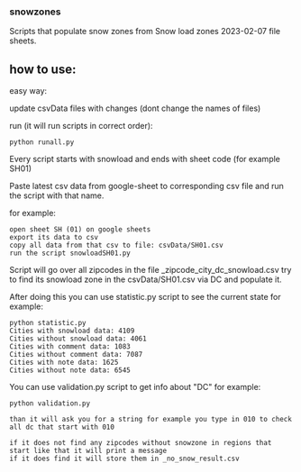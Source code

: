 ### snowzones


Scripts that populate snow zones from Snow load zones 2023-02-07 file sheets.


## how to use:

easy way:

update csvData files with changes (dont change the names of files)

run (it will run scripts in correct order):

```
python runall.py
```



Every script starts with snowload and ends with sheet code (for example SH01)

Paste latest csv data from google-sheet to corresponding csv file and run the script with that name.

for example:

```
open sheet SH (01) on google sheets
export its data to csv
copy all data from that csv to file: csvData/SH01.csv
run the script snowloadSH01.py
```


Script will go over all zipcodes in the file _zipcode_city_dc_snowload.csv
try to find its snowload zone in the csvData/SH01.csv via DC and populate it.

After doing this you can use statistic.py script to see the current state for example:

```
python statistic.py 
Cities with snowload data: 4109
Cities without snowload data: 4061
Cities with comment data: 1083
Cities without comment data: 7087
Cities with note data: 1625
Cities without note data: 6545

```
 
You can use validation.py script to get info about "DC" for example:

```
python validation.py

than it will ask you for a string for example you type in 010 to check all dc that start with 010

if it does not find any zipcodes without snowzone in regions that start like that it will print a message
if it does find it will store them in _no_snow_result.csv
```

